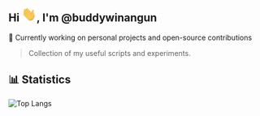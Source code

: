 ## Hi <img src='https://github.com/buddywinangun/buddywinangun/blob/main/assets/Hi.gif' width='29' height='29' />, I'm @buddywinangun

🔭 Currently working on personal projects and open-source contributions
> Collection of my useful scripts and experiments.

## 📊 Statistics

![Top Langs](https://github-readme-stats.vercel.app/api/top-langs/?username=buddywinangun&layout=compact&theme=tokyonight)
